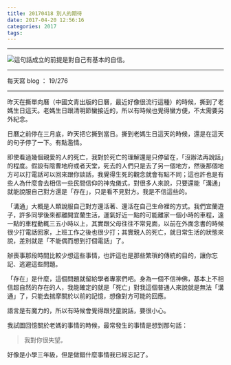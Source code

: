 ```yaml
---
title: 20170418 別人的期待
date: 2017-04-20 12:56:16
categories: 2017
tags:
---
```


---

![這句話成立的前提是對自己有基本的自信。](https://c1.staticflickr.com/3/2836/33993634032_880814fd37_n.jpg)

---

每天寫 blog ： 19/276

---

昨天在撕單向曆（中國文青出版的日曆，最近好像很流行這種）的時候，撕到了老媽生日這天。老媽生日跟清明節蠻接近的，所以有時候也覺得蠻方便，不太需要另外紀念。

日曆之前停在三月底，昨天把它撕到當日。撕到老媽生日這天的時候，還是在這天的句子停了一下。有點濫情。

<!-- more -->

即使看過幾個親愛的人的死亡，我對於死亡的理解還是只停留在，「沒辦法再說話」的程度。假設有陰曹地府或者天堂，死去的人們只是去了另一個地方，然後那個地方可以打電話可以回來跟你談話，我覺得生死的觀念就會有點不同；這也許也是有些人為什麼會去相信一些民間信仰的神鬼儀式，對很多人來說，只要還能「溝通」就能說服自己對方還是「存在」，只是看不見對方。我是不信這些的。

「溝通」大概是人類說服自己對方還活著、還活在自己生命裡的方式。我們宜蘭遊子，許多同學後來都離開宜蘭生活，運氣好近一點的可能離家一個小時的車程，遠一點的車程動輒三五小時以上，其實跟父母往往不常見面，以前在外面念書的時候很少打電話回家，上班工作之後也很少打；其實親人的死亡，就日常生活的狀態來說，差別就是「不能偶而想到打個電話」了。

辦喪事那段時間比較少想這些事情，也許這也是那些繁瑣的傳統的目的，讓你忘記、逃避這些問題。

「存在」是什麼，這個問題就留給學者專家們吧。身為一個不信神佛，基本上不相信超自然的存在的人，我能確定的就是「死亡」對我這個普通人來說就是無法「溝通」了，只能去揣摩關於以前的記憶，想像對方可能的回應。

語言是有魔力的，所以有時候會覺得跟兒童說話，要很小心。

我試圖回憶關於老媽的事情的時候，最常發生的事情是想到那句話：

> 我對你很失望。

好像是小學三年級，但是做錯什麼事情我已經忘記了。
